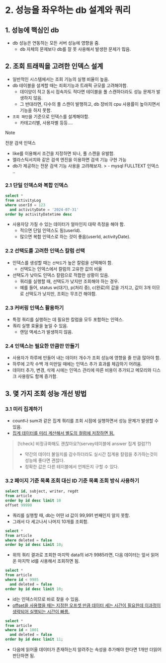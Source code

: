 # 2. 성능을 좌우하는 db 설계와 쿼리

## 1. 성능에 핵심인 db

- db 성능은 연동하는 모든 서버 성능에 영향을 줌.
    - db 자체의 문제보다 db를 잘 못 사용해서 발생한 문제가 많음.

## 2. 조회 트래픽을 고려한 인덱스 설계

- 일반적인 시스템에서는 조회 기능의 실행 비율이 높음.
- db 테이블을 설계할 때는 죄회기능과 트래픽 규모를 고려해야함.
    - 데이양이 적고 동시 접속자도 적다면 테이블을 풀 스캔하더라도 성능 문제가 발생하지 않음.
    - 그 반대라면, 다수의 풀 스캔이 발행하고, db 장비의 cpu 사용률이 높아지면서 기능을 하지 못함.
- `조회 패턴`을 기준으로 인덱스를 설계해야함.
    - 카테고리별, 사용자별 등등....

> [!note]
> 전문 검색 인덱스
> - like를 이용해서 조건을 지정하면 되나, 풀 스캔을 유발함.
> - 엘라스틱서치와 같은 검색 엔진을 이용하면 검색 기능 구현 가능
> - db가 제공하는 전문 검색 기능 사용을 고려해보자.
    >    - mysql FULLTEXT 인덱스 ..

### 2.1 단일 인덱스와 복합 인덱스

```sql
select *
from activityLog
where userId = 123
  and activityDate = '2024-07-31'
order by activityDatetime desc
```

- 사용자당 가질 수 있는 데이터가 얼마인지 대략 측정을 해야 함.
    - 적으면 단일 인덱스도 됨(userId).
    - 많으면 복합 인덱스로 하는 것이 좋음(userId, activityDate).

### 2.2 선택도를 고려한 인덱스 칼럼 선택

- 인덱스를 생성할 때는 `선택도`가 높은 칼럼을 선택해야 함.
    - 선택도는 인덱스에서 칼럼의 고유한 값의 비율
- 선택도가 낮아도 인덱스 칼럼으로 적합한 상황이 있음.
    - 쿼리를 실행할 때, 선택도가 낮지만 조회해야 하는 경우.
    - 예를 들어, status w(대기), p(처리 중), c(완료)의 값을 가지고, 값이 3개 이므로 선택도가 낮지만, 조회는 무조건 해야함.

### 2.3 커버링 인덱스 활용하기

- 특정 쿼리를 실행하는 데 필요한 칼럼을 모두 포함하는 인덱스.
- 쿼리 실행 효율을 높일 수 있음.
    - 랜덤 액세스가 발생하지 않음.

### 2.4 인덱스는 필요한 만큼만 만들기

- 사용자가 하루에 만들어 내는 데이터 개수가 조회 성능에 영향을 줄 만큼 많아야 함.
- 하루에 고작 수백 개 미만일 때에는 인덱스 추가 효과를 체감하기 어려움.
- 데이터 추가, 변경, 삭제 시에는 인덱스 관리에 따른 비용이 추가되고 메모리와 디스크 사용량도 함께 증가함.

## 3. 몇 가지 조회 성능 개선 방법

### 3.1 미리 집계하기

- count나 sum과 같은 집계 쿼리를 조회 시점에 실행하면서 성능 문제가 발생할 수 있음.
- <u>집계 데이터를 미리 계산해서 별도의 컬럼에 저장하면 됨.</u>

> [!check]
> 비정규화해도 괜찮아요?(servey테이블에 answer 집계 컬럼??)
> - 약간의 데이터 불일치를 감수하더라도 실시간 집계용 칼럼을 추가하는것이 성능에 좋다면 괜찮다.
> - 정확한 값은 다른 테이블에서 언제든지 구할 수 있다.

### 3.2 페이지 기준 목록 조회 대신 ID 기준 목록 조회 방식 사용하기

```sql
select id, subject, writer, regdt
from article
order by id desc limit 10
offset 99990
```

- 쿼리를 실행할 때, db는 어떤 id 값이 99,991 번째인지 알지 못함.
- 그래서 다 세고나서 나머지 10개를 조회함.

```sql
select *
from article
where deleted = false
order by id desc Limit 10;
```

- 위의 쿼리 결과로 조회한 마지막 data의 id가 9985라면, 다음 데이터는 앞서 읽어온 마지막 id를 사용해서 조회하면 됨.

```sql
select *
from article
where id < 9985
  and deleted = false
order by id desc limit 10;
```

- id는 인덱스이므로 바로 찾을 수 있음.
- <u>offset을 사용했을 때는 지정한 오프셋 만큼 데이터 세는 시간이 필요한데 이과정이 생략되어 실행되는 시간이 빠름.</u>

```sql
select *
from article
where id < 1001
  and deleted = false
order by id desc limit 11;
```

- 다음에 읽어올 데이터가 존재하는지 알려주는 속성을 추가해야 한다면 1개만 더읽어 판단하면 됨.
